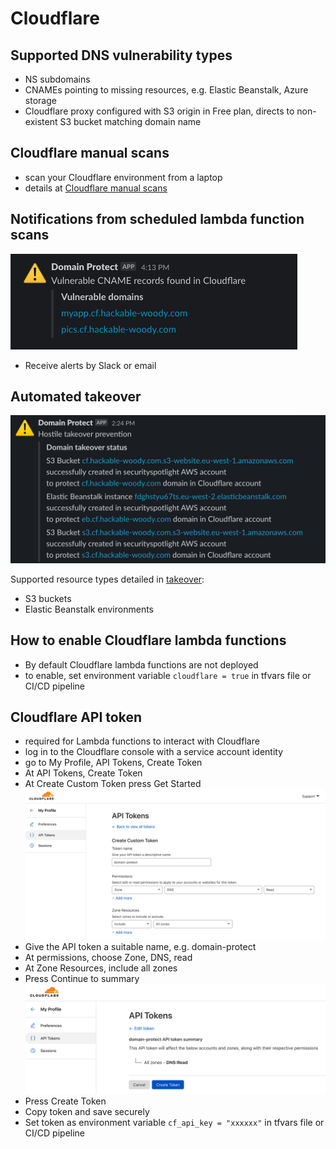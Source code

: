 # Cloudflare

## Supported DNS vulnerability types
* NS subdomains
* CNAMEs pointing to missing resources, e.g. Elastic Beanstalk, Azure storage
* Cloudflare proxy configured with S3 origin in Free plan, directs to non-existent S3 bucket matching domain name

## Cloudflare manual scans
* scan your Cloudflare environment from a laptop
* details at [Cloudflare manual scans](manual-scans-cloudflare/README.md)

## Notifications from scheduled lambda function scans
![Alt text](images/cloudflare-slack.png?raw=true "Cloudflare Slack alert")
* Receive alerts by Slack or email

## Automated takeover
<img src="images/cloudflare-takeover.png" width="600">

Supported resource types detailed in [takeover](TAKEOVER.md):
* S3 buckets
* Elastic Beanstalk environments

## How to enable Cloudflare lambda functions
* By default Cloudflare lambda functions are not deployed
* to enable, set environment variable `cloudflare = true` in tfvars file or CI/CD pipeline

## Cloudflare API token
* required for Lambda functions to interact with Cloudflare
* log in to the Cloudflare console with a service account identity
* go to My Profile, API Tokens, Create Token
* At API Tokens, Create Token
* At Create Custom Token press Get Started
![Alt text](images/cloudflare-api-token.png?raw=true "Cloudflare API token creation")
* Give the API token a suitable name, e.g. domain-protect
* At permissions, choose Zone, DNS, read
* At Zone Resources, include all zones
* Press Continue to summary
![Alt text](images/cloudflare-api-token-summary.png?raw=true "Cloudflare API token creation")
* Press Create Token
* Copy token and save securely
* Set token as environment variable `cf_api_key = "xxxxxx"` in tfvars file or CI/CD pipeline

